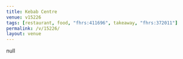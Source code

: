 ```yaml
---
title: Kebab Centre
venue: v15226
tags: [restaurant, food, "fhrs:411696", takeaway, "fhrs:372011"]
permalink: /v/15226/
layout: venue
---
```

null